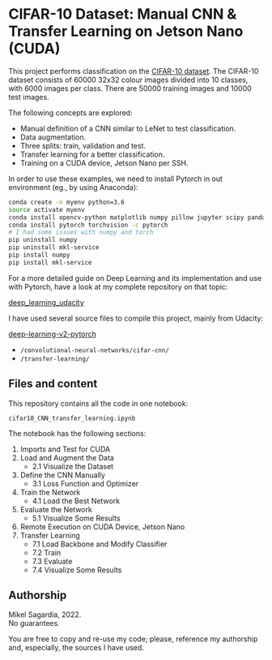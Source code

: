 # CIFAR-10 Dataset: Manual CNN & Transfer Learning on Jetson Nano (CUDA)

This project performs classification on the [CIFAR-10 dataset](https://www.cs.toronto.edu/~kriz/cifar.html). The CIFAR-10 dataset consists of 60000 32x32 colour images divided into 10 classes, with 6000 images per class. There are 50000 training images and 10000 test images.

The following concepts are explored:

- Manual definition of a CNN similar to LeNet to test classification.
- Data augmentation.
- Three splits: train, validation and test.
- Transfer learning for a better classification.
- Training on a CUDA device, Jetson Nano per SSH.

In order to use these examples, we need to install Pytorch in out environment (eg., by using Anaconda):

```bash
conda create -n myenv python=3.6
source activate myenv
conda install opencv-python matplotlib numpy pillow jupyter scipy pandas
conda install pytorch torchvision -c pytorch
# I had some issues with numpy and torch
pip uninstall numpy
pip uninstall mkl-service
pip install numpy
pip install mkl-service
```

For a more detailed guide on Deep Learning and its implementation and use with Pytorch, have a look at my complete repository on that topic:

[deep_learning_udacity](https://github.com/mxagar/deep_learning_udacity)

I have used several source files to compile this project, mainly from Udacity:

[deep-learning-v2-pytorch](https://github.com/mxagar/deep-learning-v2-pytorch)

- `/convolutional-neural-networks/cifar-cnn/`
- `/transfer-learning/`

## Files and content

This repository contains all the code in one notebook:

`cifar10_CNN_transfer_learning.ipynb`

The notebook has the following sections:

1. Imports and Test for CUDA
2. Load and Augment the Data
	- 2.1 Visualize the Dataset
3. Define the CNN Manually
	- 3.1 Loss Function and Optimizer
4. Train the Network
	- 4.1 Load the Best Network
5. Evaluate the Network
	- 5.1 Visualize Some Results
6. Remote Execution on CUDA Device, Jetson Nano
7. Transfer Learning
	- 7.1 Load Backbone and Modify Classifier
	- 7.2 Train
	- 7.3 Evaluate
	- 7.4 Visualize Some Results

## Authorship

Mikel Sagardia, 2022.  
No guarantees.

You are free to copy and re-use my code; please, reference my authorship and, especially, the sources I have used.
